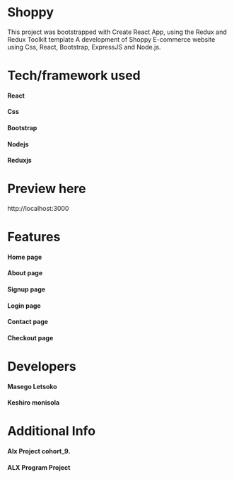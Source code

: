 # Shoppy
This project was bootstrapped with Create React App, using the Redux and Redux Toolkit template A development of Shoppy E-commerce website using  Css, React, Bootstrap, ExpressJS and Node.js.

# Tech/framework used
#### React
#### Css
#### Bootstrap
#### Nodejs
#### Reduxjs

# Preview here
http://localhost:3000

# Features
#### Home page
#### About page
####  Signup page
#### Login page
#### Contact page
#### Checkout page

# Developers
#### Masego Letsoko
#### Keshiro monisola

# Additional Info
#### Alx Project cohort_9.

#### ALX Program Project
